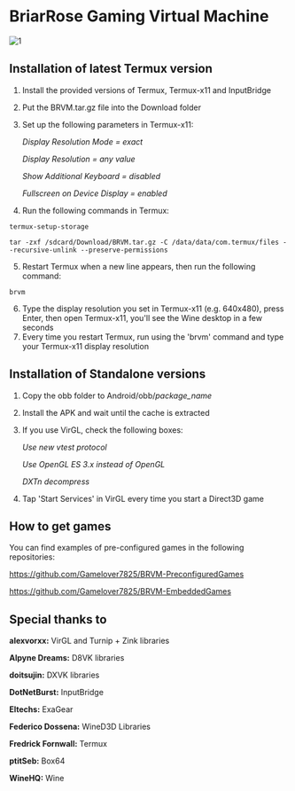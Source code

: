 # BriarRose Gaming Virtual Machine
![1](https://github.com/yuraPIMENOV/BRVM/assets/44730743/99e5da16-9d12-4d04-9473-4d3393e98482)

## Installation of latest Termux version
1. Install the provided versions of Termux, Termux-x11 and InputBridge
2. Put the BRVM.tar.gz file into the Download folder
3. Set up the following parameters in Termux-x11:

   *Display Resolution Mode = exact*
   
   *Display Resolution = any value*
   
   *Show Additional Keyboard = disabled*
   
   *Fullscreen on Device Display = enabled*
   
5. Run the following commands in Termux:
```
termux-setup-storage
```
```
tar -zxf /sdcard/Download/BRVM.tar.gz -C /data/data/com.termux/files --recursive-unlink --preserve-permissions
```
5. Restart Termux when a new line appears, then run the following command:
```
brvm
```
6. Type the display resolution you set in Termux-x11 (e.g. 640x480), press Enter, then open Termux-x11, you'll see the Wine desktop in a few seconds
7. Every time you restart Termux, run using the 'brvm' command and type your Termux-x11 display resolution



## Installation of Standalone versions
1. Copy the obb folder to Android/obb/*package_name*
2. Install the APK and wait until the cache is extracted
3. If you use VirGL, check the following boxes:

   *Use new vtest protocol*
   
   *Use OpenGL ES 3.x instead of OpenGL*
   
   *DXTn decompress*
   
5. Tap 'Start Services' in VirGL every time you start a Direct3D game



## How to get games

You can find examples of pre-configured games in the following repositories:

https://github.com/Gamelover7825/BRVM-PreconfiguredGames

https://github.com/Gamelover7825/BRVM-EmbeddedGames


## Special thanks to

**alexvorxx:** VirGL and Turnip + Zink libraries

**Alpyne Dreams:** D8VK libraries

**doitsujin:** DXVK libraries

**DotNetBurst:** InputBridge

**Eltechs:** ExaGear

**Federico Dossena:** WineD3D Libraries

**Fredrick Fornwall:** Termux

**ptitSeb:** Box64

**WineHQ:** Wine
